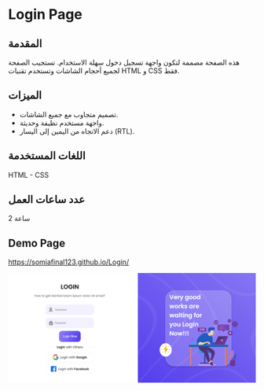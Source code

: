 # Login Page


## المقدمة

هذه الصفحة مصممة لتكون واجهة تسجيل دخول  سهلة الاستخدام. تستجيب الصفحة لجميع أحجام الشاشات وتستخدم تقنيات HTML و CSS فقط.

## الميزات

- تصميم متجاوب مع جميع الشاشات.
- واجهة مستخدم نظيفة وحديثة.
- دعم الاتجاه من اليمين إلى اليسار (RTL).

## اللغات المستخدمة

HTML -
CSS

## عدد ساعات العمل
2 ساعة

##  Demo Page 
https://somiafinal123.github.io/Login/


![Screenshot of Login Page](images/login-page.PNG)
